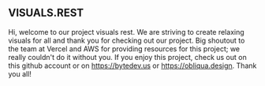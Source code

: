 ## VISUALS.REST

Hi, welcome to our project visuals rest. We are striving to create relaxing visuals for all
and thank you for checking out our project. Big shoutout to the team at Vercel and AWS for providing
resources for this project; we really couldn't do it without you. If you enjoy this project, check us out
on this github account or on https://bytedev.us or https://obliqua.design. Thank you all!